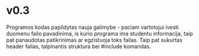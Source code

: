 # v0.3

Programos kodas papildytas nauja galimybe - paciam vartotojui ivesti duomenu failo pavadinima, is kurio programa ima studentu informacija,
 taip pat panaudotas patikrinimas ar egzistuoja toks failas. Taip pat sukurtas header failas, talpinantis struktura bei #include komandas.

